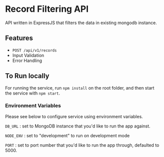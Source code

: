 # Record Filtering API

API written in ExpressJS that filters the data in existing mongodb instance.

## Features

* `POST /api/v1/records`
* Input Validation
* Error Handling

## To Run locally
For running the service, run `npm install` on the root folder, and then start the service with `npm start`.


### Environment Variables

Please see below to configure service using environment variables. 

`DB_URL` : set to MongoDB instance that you'd like to run the app against.
                     
`NODE_ENV` : set to "development" to run on development mode

`PORT` : set to port number that you'd like to run the app through, defaulted to 5000.

